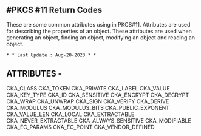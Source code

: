 #PKCS #11 Return Codes
-----------------------

These are some common attributes using in PKCS#11. Attributes are used for describing the properties of an object. These attributes are used when generating an 
object, finding an object, modifying an object and reading an object. 

	* * Last Update : Aug-20-2023 * *



ATTRIBUTES -
----------

CKA_CLASS
CKA_TOKEN
CKA_PRIVATE
CKA_LABEL
CKA_VALUE
CKA_KEY_TYPE
CKA_ID
CKA_SENSITIVE
CKA_ENCRYPT
CKA_DECRYPT
CKA_WRAP
CKA_UNWRAP
CKA_SIGN
CKA_VERIFY
CKA_DERIVE
CKA_MODULUS
CKA_MODULUS_BITS
CKA_PUBLIC_EXPONENT
CKA_VALUE_LEN
CKA_LOCAL
CKA_EXTRACTABLE
CKA_NEVER_EXTRACTABLE
CKA_ALWAYS_SENSITIVE
CKA_MODIFIABLE
CKA_EC_PARAMS
CKA_EC_POINT
CKA_VENDOR_DEFINED

